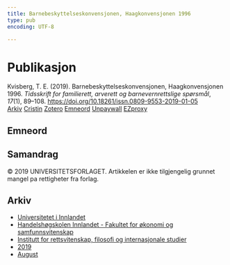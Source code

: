 ```yaml
---
title: Barnebeskyttelseskonvensjonen, Haagkonvensjonen 1996
type: pub
encoding: UTF-8

---
```

<h1>Publikasjon</h1>
<article id="csl-bib-container-JCM2DWN4" class="csl-bib-container">
  <div class="csl-bib-body"> <div class="csl-entry">Kvisberg, T. E. (2019). Barnebeskyttelseskonvensjonen, Haagkonvensjonen 1996. <i>Tidsskrift for familierett, arverett og barnevernrettslige spørsmål</i>, <i>17</i>(1), 89–108. <a href="https://doi.org/10.18261/issn.0809-9553-2019-01-05">https://doi.org/10.18261/issn.0809-9553-2019-01-05</a></div> </div>
  <div class="csl-bib-buttons">
    <a href="#taxonomy-article-JCM2DWN4" alt="archive" class="csl-bib-button">Arkiv</a>
    <a href="https://app.cristin.no/results/show.jsf?id=1718479" alt="Cristin" class="csl-bib-button">Cristin</a>
    <a href="http://zotero.org/groups/5881554/items/JCM2DWN4" alt="Zotero" class="csl-bib-button">Zotero</a>
    <a href="#keywords-article-JCM2DWN4" alt="keywords" class="csl-bib-button">Emneord</a>
    <a href="https://doi.org/10.18261/issn.0809-9553-2019-01-05" alt="Unpaywall" class="csl-bib-button">Unpaywall</a>
    <a href="https://doi.org/10.18261/issn.0809-9553-2019-01-05" alt="EZproxy" class="csl-bib-button">EZproxy</a>
  </div>
  <div id="csl-bib-meta-container-JCM2DWN4"></div>
</article>
<div id="csl-bib-meta-JCM2DWN4" class="csl-bib-meta">
  <article id="keywords-article-JCM2DWN4" class="keywords-article">
    <h1>Emneord</h1>
    
  </article>
  <article id="abstract-article-JCM2DWN4" class="abstract-article">
    <h1>Samandrag</h1>
    © 2019 UNIVERSITETSFORLAGET. Artikkelen er ikke tilgjengelig grunnet mangel pa rettigheter fra forlag.
  </article>
  <article id="taxonomy-article-JCM2DWN4" class="taxonomy-article">
    <h1>Arkiv</h1>
    <ul>
      <li>
        <a href="/nn/archive/?key=3DCRN523">Universitetet i Innlandet</a>
      </li>
      <li>
        <a href="/nn/archive/?key=DU8Q9LN9">Handelshøgskolen Innlandet - Fakultet for økonomi og samfunnsvitenskap</a>
      </li>
      <li>
        <a href="/nn/archive/?key=ITYAG68H">Institutt for rettsvitenskap, filosofi og internasjonale studier</a>
      </li>
      <li>
        <a href="/nn/archive/?key=R9ZTQLVS">2019</a>
      </li>
      <li>
        <a href="/nn/archive/?key=LTGW9TI7">August</a>
      </li>
    </ul>
  </article>
</div>
